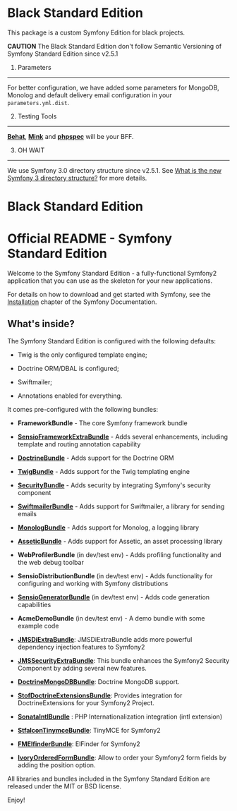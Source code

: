 Black Standard Edition
======================

This package is a custom Symfony Edition for black projects.

__CAUTION__ The Black Standard Edition don't follow Semantic Versioning of Symfony Standard Edition since v2.5.1

1) Parameters
-------------

For better configuration, we have added some parameters for MongoDB, Monolog and default delivery email configuration in your `parameters.yml.dist`.

2) Testing Tools
----------------

[**Behat**][22], [**Mink**][23] and [**phpspec**][24] will be your BFF.

3) OH WAIT
----------

We use Symfony 3.0 directory structure since v2.5.1. See [What is the new Symfony 3 directory structure?][25] for more details.


Black Standard Edition
========================

Official README - Symfony Standard Edition
==========================================

Welcome to the Symfony Standard Edition - a fully-functional Symfony2
application that you can use as the skeleton for your new applications.

For details on how to download and get started with Symfony, see the
[Installation][1] chapter of the Symfony Documentation.

What's inside?
---------------

The Symfony Standard Edition is configured with the following defaults:

  * Twig is the only configured template engine;

  * Doctrine ORM/DBAL is configured;

  * Swiftmailer;

  * Annotations enabled for everything.

It comes pre-configured with the following bundles:

  * **FrameworkBundle** - The core Symfony framework bundle

  * [**SensioFrameworkExtraBundle**][6] - Adds several enhancements, including
    template and routing annotation capability

  * [**DoctrineBundle**][7] - Adds support for the Doctrine ORM

  * [**TwigBundle**][8] - Adds support for the Twig templating engine

  * [**SecurityBundle**][9] - Adds security by integrating Symfony's security
    component

  * [**SwiftmailerBundle**][10] - Adds support for Swiftmailer, a library for
    sending emails

  * [**MonologBundle**][11] - Adds support for Monolog, a logging library

  * [**AsseticBundle**][12] - Adds support for Assetic, an asset processing
    library

  * **WebProfilerBundle** (in dev/test env) - Adds profiling functionality and
    the web debug toolbar

  * **SensioDistributionBundle** (in dev/test env) - Adds functionality for
    configuring and working with Symfony distributions

  * [**SensioGeneratorBundle**][13] (in dev/test env) - Adds code generation
    capabilities

  * **AcmeDemoBundle** (in dev/test env) - A demo bundle with some example
    code

  * [**JMSDiExtraBundle**][14]: JMSDiExtraBundle adds more powerful dependency injection features to Symfony2

  * [**JMSSecurityExtraBundle**][15]: This bundle enhances the Symfony2 Security Component by adding several new features.

  * [**DoctrineMongoDBBundle**][16]: Doctrine MongoDB support.

  * [**StofDoctrineExtensionsBundle**][17]: Provides integration for DoctrineExtensions for your Symfony2 Project.

  * [**SonataIntlBundle**][18] : PHP Internationalization integration (intl extension)

  * [**StfalconTinymceBundle**][19]: TinyMCE for Symfony2

  * [**FMElfinderBundle**][20]: ElFinder for Symfony2

  * [**IvoryOrderedFormBundle**][21]: Allow to order your Symfony2 form fields by adding the position option.

All libraries and bundles included in the Symfony Standard Edition are
released under the MIT or BSD license.

Enjoy!

[1]:  https://symfony.com/doc/current/book/installation.html
[6]:  https://symfony.com/doc/current/bundles/SensioFrameworkExtraBundle/index.html
[7]:  https://symfony.com/doc/current/book/doctrine.html
[8]:  https://symfony.com/doc/current/book/templating.html
[9]:  https://symfony.com/doc/current/book/security.html
[10]: https://symfony.com/doc/current/cookbook/email.html
[11]: https://symfony.com/doc/current/cookbook/logging/monolog.html
[12]: https://symfony.com/doc/current/cookbook/assetic/asset_management.html
[13]: https://symfony.com/doc/current/bundles/SensioGeneratorBundle/index.html
[14]: http://jmsyst.com/bundles/JMSDiExtraBundle
[15]: http://jmsyst.com/bundles/JMSSecurityExtraBundle
[16]: http://docs.doctrine-project.org/projects/doctrine-mongodb-odm/en/latest/
[17]: https://github.com/stof/StofDoctrineExtensionsBundle
[18]: http://sonata-project.org/bundles/intl/master/doc/index.html
[19]: https://github.com/stfalcon/TinymceBundle
[20]: https://github.com/helios-ag/FMElfinderBundle
[21]: https://github.com/egeloen/IvoryOrderedFormBundle
[22]: http://behat.org/
[23]: http://mink.behat.org/
[24]: http://phpspec.net/
[25]: http://stackoverflow.com/questions/23993295/what-is-the-new-symfony-3-directory-structure
